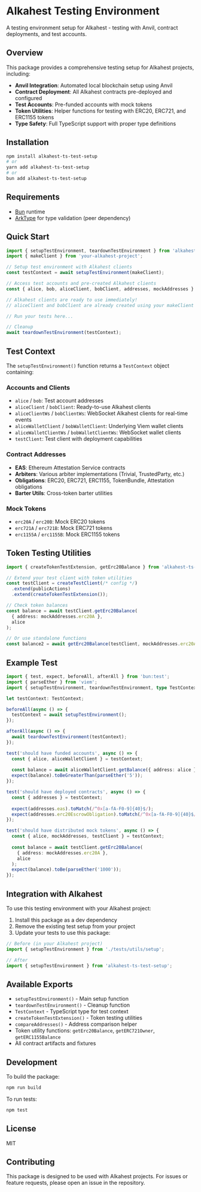 # Alkahest Testing Environment

A testing environment setup for Alkahest -  testing with Anvil, contract deployments, and test accounts.

## Overview

This package provides a comprehensive testing setup for Alkahest projects, including:

- **Anvil Integration**: Automated local blockchain setup using Anvil
- **Contract Deployment**: All Alkahest contracts pre-deployed and configured
- **Test Accounts**: Pre-funded accounts with mock tokens
- **Token Utilities**: Helper functions for testing with ERC20, ERC721, and ERC1155 tokens
- **Type Safety**: Full TypeScript support with proper type definitions

## Installation

```bash
npm install alkahest-ts-test-setup
# or
yarn add alkahest-ts-test-setup
# or
bun add alkahest-ts-test-setup
```

## Requirements

- [Bun](https://bun.sh/) runtime
- [ArkType](https://arktype.io/) for type validation (peer dependency)

## Quick Start

```typescript
import { setupTestEnvironment, teardownTestEnvironment } from 'alkahest-ts-test-setup';
import { makeClient } from 'your-alkahest-project';

// Setup test environment with Alkahest clients
const testContext = await setupTestEnvironment(makeClient);

// Access test accounts and pre-created Alkahest clients
const { alice, bob, aliceClient, bobClient, addresses, mockAddresses } = testContext;

// Alkahest clients are ready to use immediately!
// aliceClient and bobClient are already created using your makeClient function

// Run your tests here...

// Cleanup
await teardownTestEnvironment(testContext);
```

## Test Context

The `setupTestEnvironment()` function returns a `TestContext` object containing:

### Accounts and Clients
- `alice` / `bob`: Test account addresses
- `aliceClient` / `bobClient`: Ready-to-use Alkahest clients
- `aliceClientWs` / `bobClientWs`: WebSocket Alkahest clients for real-time events
- `aliceWalletClient` / `bobWalletClient`: Underlying Viem wallet clients
- `aliceWalletClientWs` / `bobWalletClientWs`: WebSocket wallet clients
- `testClient`: Test client with deployment capabilities

### Contract Addresses
- **EAS**: Ethereum Attestation Service contracts
- **Arbiters**: Various arbiter implementations (Trivial, TrustedParty, etc.)
- **Obligations**: ERC20, ERC721, ERC1155, TokenBundle, Attestation obligations
- **Barter Utils**: Cross-token barter utilities

### Mock Tokens
- `erc20A` / `erc20B`: Mock ERC20 tokens
- `erc721A` / `erc721B`: Mock ERC721 tokens  
- `erc1155A` / `erc1155B`: Mock ERC1155 tokens

## Token Testing Utilities

```typescript
import { createTokenTestExtension, getErc20Balance } from 'alkahest-ts-test-setup';

// Extend your test client with token utilities
const testClient = createTestClient(/* config */)
  .extend(publicActions)
  .extend(createTokenTestExtension());

// Check token balances
const balance = await testClient.getErc20Balance(
  { address: mockAddresses.erc20A },
  alice
);

// Or use standalone functions
const balance2 = await getErc20Balance(testClient, mockAddresses.erc20A, alice);
```

## Example Test

```typescript
import { test, expect, beforeAll, afterAll } from 'bun:test';
import { parseEther } from 'viem';
import { setupTestEnvironment, teardownTestEnvironment, type TestContext } from 'alkahest-ts-test-setup';

let testContext: TestContext;

beforeAll(async () => {
  testContext = await setupTestEnvironment();
});

afterAll(async () => {
  await teardownTestEnvironment(testContext);
});

test('should have funded accounts', async () => {
  const { alice, aliceWalletClient } = testContext;
  
  const balance = await aliceWalletClient.getBalance({ address: alice });
  expect(balance).toBeGreaterThan(parseEther('5'));
});

test('should have deployed contracts', async () => {
  const { addresses } = testContext;
  
  expect(addresses.eas).toMatch(/^0x[a-fA-F0-9]{40}$/);
  expect(addresses.erc20EscrowObligation).toMatch(/^0x[a-fA-F0-9]{40}$/);
});

test('should have distributed mock tokens', async () => {
  const { alice, mockAddresses, testClient } = testContext;
  
  const balance = await testClient.getErc20Balance(
    { address: mockAddresses.erc20A },
    alice
  );
  expect(balance).toBe(parseEther('1000'));
});
```

## Integration with Alkahest

To use this testing environment with your Alkahest project:

1. Install this package as a dev dependency
2. Remove the existing test setup from your project
3. Update your tests to use this package:

```typescript
// Before (in your Alkahest project)
import { setupTestEnvironment } from './tests/utils/setup';

// After 
import { setupTestEnvironment } from 'alkahest-ts-test-setup';
```

## Available Exports

- `setupTestEnvironment()` - Main setup function
- `teardownTestEnvironment()` - Cleanup function
- `TestContext` - TypeScript type for test context
- `createTokenTestExtension()` - Token testing utilities
- `compareAddresses()` - Address comparison helper
- Token utility functions: `getErc20Balance`, `getERC721Owner`, `getERC1155Balance`
- All contract artifacts and fixtures

## Development

To build the package:

```bash
npm run build
```

To run tests:

```bash
npm test
```

## License

MIT

## Contributing

This package is designed to be used with Alkahest projects. For issues or feature requests, please open an issue in the repository.
